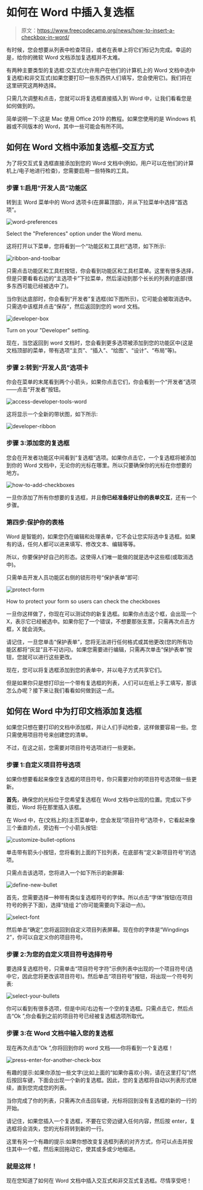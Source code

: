 # 如何在 Word 中插入复选框

> 原文：<https://www.freecodecamp.org/news/how-to-insert-a-checkbox-in-word/>

有时候，您会想要从列表中检查项目，或者在表单上将它们标记为完成。幸运的是，给你的微软 Word 文档添加复选框并不太难。

有两种主要类型的复选框:交互式(允许用户在他们的计算机上的 Word 文档中选中复选框)和非交互式(如果您要打印一些东西供人们填写，您会使用它)。我们将在这里研究这两种选择。

只需几次调整和点击，您就可以将复选框直接插入到 Word 中，让我们看看您是如何做到的。

简单说明一下:这是 Mac 使用 Office 2019 的教程。如果您使用的是 Windows 机器或不同版本的 Word，其中一些可能会有所不同。

## 如何在 Word 文档中添加复选框–交互方式

为了将交互式复选框直接添加到您的 Word 文档中(例如，用户可以在他们的计算机上/电子地进行检查)，您需要启用一些特殊的工具。

### 步骤 1:启用“开发人员”功能区

转到主 Word 菜单中的 Word 选项卡(在屏幕顶部)，并从下拉菜单中选择“首选项”。

![word-preferences](img/72eec373dcbd65e6ab8d815614d10c68.png)

Select the "Preferences" option under the Word menu.

这将打开以下菜单，您将看到一个“功能区和工具栏”选项，如下所示:

![ribbon-and-toolbar](img/6ff3e6e9dab146895b0e5896c50240eb.png)

只需点击功能区和工具栏按钮，你会看到功能区和工具栏菜单。这里有很多选择，但是只要看看右边的“主选项卡”下拉菜单，然后滚动到那个长长的列表的底部(很多东西可能已经被选中了)。

当你到达底部时，你会看到“开发者”复选框(如下图所示)，它可能会被取消选中。只需选中该框并点击“保存”，然后返回到您的 word 文档。

![developer-box](img/961d27d1b8d68dcd32fa400504b91a7f.png)

Turn on your "Developer" setting.

现在，当您返回到 word 文档时，您会看到更多选项被添加到您的功能区中(这是文档顶部的菜单，带有选项“主页”、“插入”、“绘图”、“设计”、“布局”等)。

### 步骤 2:转到“开发人员”选项卡

你会在菜单的末尾看到两个小箭头，如果你点击它们，你会看到一个“开发者”选项——点击“开发者”按钮。

![access-developer-tools-word](img/ea40a20e4419ea6cbccc63f18c1c7751.png)

这将显示一个全新的带状图，如下所示:

![developer-ribbon](img/449ba4a83cce2731fc3fe9daca785b24.png)

### 步骤 3:添加您的复选框

您会在开发者功能区中间看到“复选框”选项。如果你点击它，一个复选框将被添加到你的 Word 文档中，无论你的光标在哪里。所以只要确保你的光标在你想要的地方。

![how-to-add-checkboxes](img/0e514e0f35957970ec170d2dea99ee02.png)

一旦你添加了所有你想要的复选框，并且**你已经准备好让你的表单交互**，还有一个步骤。

### 第四步:保护你的表格

Word 是智能的，如果您仍在编辑和处理表单，它不会让您实际选中复选框。如果有的话，任何人都可以进来填写、修改文本、编辑等等。

所以，你要保护好自己的形态。这使得人们唯一能做的就是选中这些框(或取消选中)。

只需单击开发人员功能区右侧的锁形符号“保护表单”即可:

![protect-form](img/4d351b88f0f4c98607b8adc5768df17f.png)

How to protect your form so users can check the checkboxes

一旦你这样做了，你现在可以测试你的新复选框。如果你点击这个框，会出现一个 X，表示它已经被选中。如果你犯了一个错误，不想要那张支票，只需再次点击方框，X 就会消失。

请记住，一旦您单击“保护表单”，您将无法进行任何格式或其他更改(您的所有功能区都将“灰显”且不可访问)。如果您需要进行编辑，只需再次单击“保护表单”按钮，您就可以进行这些更改。

现在，您可以将复选框添加到您的表单中，并以电子方式共享它们。

但是如果你只是想打印出一个带有复选框的列表，人们可以在纸上手工填写，那该怎么办呢？接下来让我们看看如何做到这一点。

## 如何在 Word 中为打印文档添加复选框

如果您只想在要打印的文档中添加框，并让人们手动检查，这样做要容易一些。您只需使用项目符号来创建您的清单。

不过，在这之前，您需要对项目符号选项进行一些更新。

### 步骤 1:自定义项目符号选项

如果你想要看起来像空复选框的项目符号，你只需要对你的项目符号选项做一些更新。

**首先**，确保您的光标位于您希望复选框在 Word 文档中出现的位置。完成以下步骤后，Word 将在那里插入该框。

在 Word 中，在(文档上的)主页菜单中，您会发现“项目符号”选项卡，它看起来像三个垂直的点，旁边有一个小箭头按钮:

![customize-bullet-options](img/b15dc16503760de1f63a06989036205c.png)

单击带有箭头小按钮，您将看到上面的下拉列表，在底部有“定义新项目符号”的选项。

只需点击该选项，您将进入一个如下所示的新屏幕:

![define-new-bullet](img/43fb57cc9cf66f45faa3bae106617643.png)

首先，您需要选择一种带有类似复选框符号的字体。所以点击“字体”按钮(在项目符号的例子下面)，选择“绕组 2”(你可能需要向下滚动一点)。

![select-font](img/feba4306cc53119d0349b2a59314827e.png)

然后单击“确定”,您将返回到自定义项目列表屏幕。现在你的字体是“Wingdings 2”，你可以自定义你的项目符号。

### 步骤 2:为您的自定义项目符号选择符号

要选择复选框符号，只需单击“项目符号字符”示例列表中出现的一个项目符号(选中它，因此您将更改该项目符号)。然后单击“项目符号”按钮，将出现一个符号列表:

![select-your-bullets](img/bdc9ee4d99badb730de92725301c7ce6.png)

你可以看到有很多选项，但是中间/右边有一个空的复选框。只需点击它，然后点击“Ok ”,你会看到之前的项目符号已经被复选框选项所取代。

### 步骤 3:在 Word 文档中输入您的复选框

现在再次点击“Ok ”,你将回到你的 word 文档——你将看到一个复选框！

![press-enter-for-another-check-box](img/dfc16cd637a66a13c1c2b60f7c9b0431.png)

有趣的提示:如果你添加一些文字(比如上面的“如果你喜欢小狗，请在这里打勾”)然后按回车键，下面会出现一个新的复选框。因此，您的复选框将自动以列表形式继续，直到您完成您的列表。

当你完成了你的列表，只需再次点击回车键，光标将回到没有复选框的新的一行的开始。

请记住，如果您插入一个复选框，不要在它旁边键入任何内容，然后按 enter，复选框将会消失，您的光标将转到新的一行。

这里有另一个有趣的提示:如果你想改变复选框列表的对齐方式，你可以点击并按住其中一个框，然后来回拖动它，使其或多或少地缩进。

### 就是这样！

现在您知道了如何在 Word 文档中插入交互式和非交互式复选框。尽情享受吧！